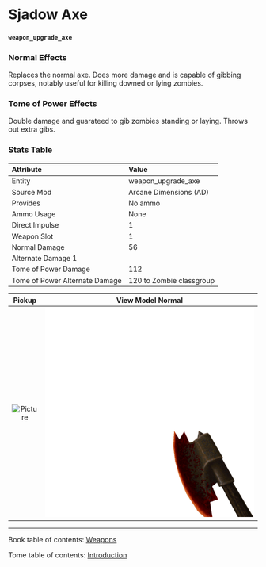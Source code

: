 # Sjadow Axe

#### `weapon_upgrade_axe`

### Normal Effects
Replaces the normal axe.  Does more damage and is capable of gibbing corpses,
notably useful for killing downed or lying zombies.

### Tome of Power Effects
Double damage and guarateed to gib zombies standing or laying. Throws out extra
gibs.

### Stats Table

|Attribute                     |Value                          |
|:-----------------------------|:------------------------------|
|Entity                        |weapon_upgrade_axe             |
|Source Mod                    |Arcane Dimensions (AD)         |
|Provides                      |No ammo                        |
|Ammo Usage                    |None                           |
|Direct Impulse                |1                              |
|Weapon Slot                   |1                              |
|Normal Damage                 |56                             |
|Alternate Damage 1            |                               |
|Tome of Power Damage          |112                            |
|Tome of Power Alternate Damage|120 to Zombie classgroup       |

|Pickup|View Model Normal|
|:---:|:---:|
![Picture](img/weapon_shadaxe.png)|![Picture](img/v_shadaxe.png)|

-------------------------------------------------------------------------------
Book table of contents: [Weapons](3.0-Weapons.md)
<br />

Tome table of contents: [Introduction](1.0-Introduction.md)